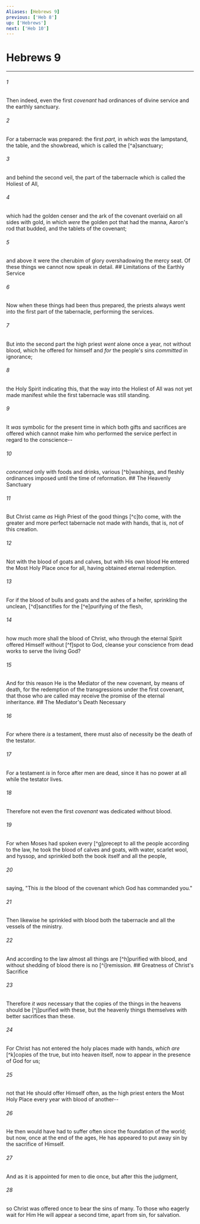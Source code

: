 ```yaml
---
Aliases: [Hebrews 9]
previous: ['Heb 8']
up: ['Hebrews']
next: ['Heb 10']
---
```

# Hebrews 9

***


###### 1 
Then indeed, even the first _covenant_ had ordinances of divine service and the earthly sanctuary. 

###### 2 
For a tabernacle was prepared: the first _part,_ in which _was_ the lampstand, the table, and the showbread, which is called the [^a]sanctuary; 

###### 3 
and behind the second veil, the part of the tabernacle which is called the Holiest of All, 

###### 4 
which had the golden censer and the ark of the covenant overlaid on all sides with gold, in which _were_ the golden pot that had the manna, Aaron's rod that budded, and the tablets of the covenant; 

###### 5 
and above it were the cherubim of glory overshadowing the mercy seat. Of these things we cannot now speak in detail. ## Limitations of the Earthly Service 

###### 6 
Now when these things had been thus prepared, the priests always went into the first part of the tabernacle, performing the services. 

###### 7 
But into the second part the high priest _went_ alone once a year, not without blood, which he offered for himself and _for_ the people's sins _committed_ in ignorance; 

###### 8 
the Holy Spirit indicating this, that the way into the Holiest of All was not yet made manifest while the first tabernacle was still standing. 

###### 9 
It _was_ symbolic for the present time in which both gifts and sacrifices are offered which cannot make him who performed the service perfect in regard to the conscience-- 

###### 10 
_concerned_ only with foods and drinks, various [^b]washings, and fleshly ordinances imposed until the time of reformation. ## The Heavenly Sanctuary 

###### 11 
But Christ came _as_ High Priest of the good things [^c]to come, with the greater and more perfect tabernacle not made with hands, that is, not of this creation. 

###### 12 
Not with the blood of goats and calves, but with His own blood He entered the Most Holy Place once for all, having obtained eternal redemption. 

###### 13 
For if the blood of bulls and goats and the ashes of a heifer, sprinkling the unclean, [^d]sanctifies for the [^e]purifying of the flesh, 

###### 14 
how much more shall the blood of Christ, who through the eternal Spirit offered Himself without [^f]spot to God, cleanse your conscience from dead works to serve the living God? 

###### 15 
And for this reason He is the Mediator of the new covenant, by means of death, for the redemption of the transgressions under the first covenant, that those who are called may receive the promise of the eternal inheritance. ## The Mediator's Death Necessary 

###### 16 
For where there _is_ a testament, there must also of necessity be the death of the testator. 

###### 17 
For a testament _is_ in force after men are dead, since it has no power at all while the testator lives. 

###### 18 
Therefore not even the first _covenant_ was dedicated without blood. 

###### 19 
For when Moses had spoken every [^g]precept to all the people according to the law, he took the blood of calves and goats, with water, scarlet wool, and hyssop, and sprinkled both the book itself and all the people, 

###### 20 
saying, "This _is_ the blood of the covenant which God has commanded you." 

###### 21 
Then likewise he sprinkled with blood both the tabernacle and all the vessels of the ministry. 

###### 22 
And according to the law almost all things are [^h]purified with blood, and without shedding of blood there is no [^i]remission. ## Greatness of Christ's Sacrifice 

###### 23 
Therefore _it was_ necessary that the copies of the things in the heavens should be [^j]purified with these, but the heavenly things themselves with better sacrifices than these. 

###### 24 
For Christ has not entered the holy places made with hands, _which are_ [^k]copies of the true, but into heaven itself, now to appear in the presence of God for us; 

###### 25 
not that He should offer Himself often, as the high priest enters the Most Holy Place every year with blood of another-- 

###### 26 
He then would have had to suffer often since the foundation of the world; but now, once at the end of the ages, He has appeared to put away sin by the sacrifice of Himself. 

###### 27 
And as it is appointed for men to die once, but after this the judgment, 

###### 28 
so Christ was offered once to bear the sins of many. To those who eagerly wait for Him He will appear a second time, apart from sin, for salvation.
